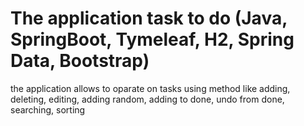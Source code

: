 # The application task to do (Java, SpringBoot, Tymeleaf, H2, Spring Data, Bootstrap)
the application allows to oparate on tasks using method like adding, deleting, editing, adding random, adding
to done, undo from done, searching, sorting
